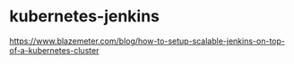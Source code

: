 # kubernetes-jenkins

https://www.blazemeter.com/blog/how-to-setup-scalable-jenkins-on-top-of-a-kubernetes-cluster
